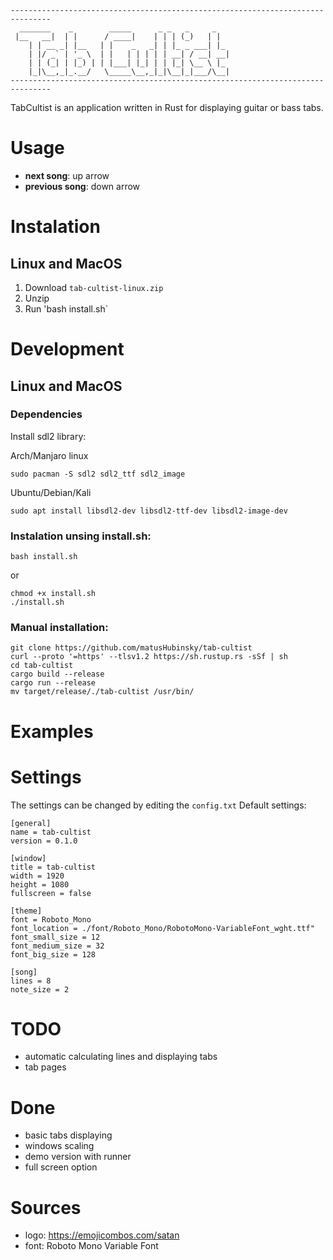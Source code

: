 ```
-------------------------------------------------------------------------------
  _______    _        _____      _ _   _     _   
 |__   __|  | |      / ____|    | | | (_)   | |  
    | | __ _| |__   | |    _   _| | |_ _ ___| |_ 
    | |/ _` | '_ \  | |   | | | | | __| / __| __|
    | | (_| | |_) | | |___| |_| | | |_| \__ \ |_ 
    |_|\__,_|_.__/   \_____\__,_|_|\__|_|___/\__|
-------------------------------------------------------------------------------
```

TabCultist is an application written in Rust for displaying guitar or bass tabs. 

# Usage
- **next song**: up arrow
- **previous song**: down arrow

# Instalation
## Linux and MacOS
1. Download `tab-cultist-linux.zip`
2. Unzip 
3. Run 'bash install.sh`

# Development
## Linux and MacOS
### Dependencies
Install sdl2 library:

Arch/Manjaro linux
```
sudo pacman -S sdl2 sdl2_ttf sdl2_image
```

Ubuntu/Debian/Kali
```
sudo apt install libsdl2-dev libsdl2-ttf-dev libsdl2-image-dev
```

### Instalation unsing **install.sh**:
```
bash install.sh
```
or
```
chmod +x install.sh
./install.sh
```

### Manual installation:
```
git clone https://github.com/matusHubinsky/tab-cultist
curl --proto '=https' --tlsv1.2 https://sh.rustup.rs -sSf | sh
cd tab-cultist
cargo build --release
cargo run --release
mv target/release/./tab-cultist /usr/bin/
```

# Examples

# Settings
The settings can be changed by editing the `config.txt`
Default settings:
```
[general]
name = tab-cultist
version = 0.1.0

[window]
title = tab-cultist
width = 1920
height = 1080
fullscreen = false

[theme]
font = Roboto_Mono
font_location = ./font/Roboto_Mono/RobotoMono-VariableFont_wght.ttf"
font_small_size = 12
font_medium_size = 32
font_big_size = 128

[song]
lines = 8
note_size = 2
```

# TODO
- automatic calculating lines and displaying tabs
- tab pages

# Done
- basic tabs displaying
- windows scaling
- demo version with runner
- full screen option

# Sources
- logo: https://emojicombos.com/satan
- font: Roboto Mono Variable Font